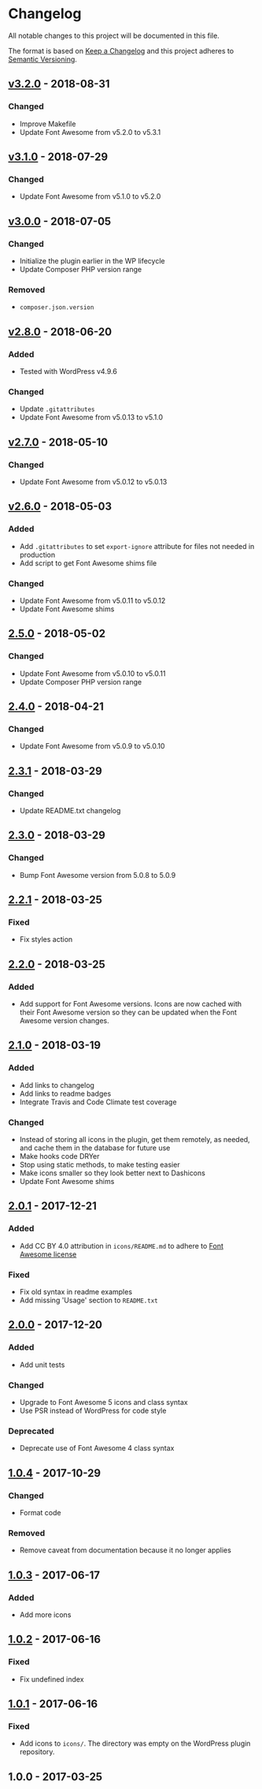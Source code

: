 # Changelog

All notable changes to this project will be documented in this file.

The format is based on [Keep a Changelog](http://keepachangelog.com/en/1.0.0/)
and this project adheres to [Semantic Versioning](http://semver.org/spec/v2.0.0.html).

## [v3.2.0](https://github.com/ptrkcsk/fa-wp-admin-menu-icons/compare/v3.1.0...v3.2.0) - 2018-08-31

### Changed

- Improve Makefile
- Update Font Awesome from v5.2.0 to v5.3.1

## [v3.1.0](https://github.com/ptrkcsk/fa-wp-admin-menu-icons/compare/v3.0.0...v3.1.0) - 2018-07-29

### Changed

- Update Font Awesome from v5.1.0 to v5.2.0

## [v3.0.0](https://github.com/ptrkcsk/fa-wp-admin-menu-icons/compare/v2.8.0...v3.0.0) - 2018-07-05

### Changed

- Initialize the plugin earlier in the WP lifecycle
- Update Composer PHP version range

### Removed

- `composer.json.version`

## [v2.8.0](https://github.com/ptrkcsk/fa-wp-admin-menu-icons/compare/v2.7.0...v2.8.0) - 2018-06-20

### Added

- Tested with WordPress v4.9.6

### Changed

- Update `.gitattributes`
- Update Font Awesome from v5.0.13 to v5.1.0

## [v2.7.0](https://github.com/ptrkcsk/fa-wp-admin-menu-icons/compare/v2.6.0...v2.7.0) - 2018-05-10

### Changed

- Update Font Awesome from v5.0.12 to v5.0.13

## [v2.6.0](https://github.com/ptrkcsk/fa-wp-admin-menu-icons/compare/v2.5.0...v2.6.0) - 2018-05-03

### Added

- Add `.gitattributes` to set `export-ignore` attribute for files not needed in production
- Add script to get Font Awesome shims file

### Changed

- Update Font Awesome from v5.0.11 to v5.0.12
- Update Font Awesome shims

## [2.5.0](https://github.com/ptrkcsk/fa-wp-admin-menu-icons/compare/v2.4.0...v2.5.0) - 2018-05-02

### Changed

- Update Font Awesome from v5.0.10 to v5.0.11
- Update Composer PHP version range

## [2.4.0](https://github.com/ptrkcsk/fa-wp-admin-menu-icons/compare/v2.3.1...v2.4.0) - 2018-04-21

### Changed

- Update Font Awesome from v5.0.9 to v5.0.10

## [2.3.1](https://github.com/ptrkcsk/fa-wp-admin-menu-icons/compare/v2.3.0...v2.3.1) - 2018-03-29

### Changed

- Update README.txt changelog

## [2.3.0](https://github.com/ptrkcsk/fa-wp-admin-menu-icons/compare/v2.2.1...v2.3.0) - 2018-03-29

### Changed

- Bump Font Awesome version from 5.0.8 to 5.0.9

## [2.2.1](https://github.com/ptrkcsk/fa-wp-admin-menu-icons/compare/v2.2.0...v2.2.1) - 2018-03-25

### Fixed

- Fix styles action

## [2.2.0](https://github.com/ptrkcsk/fa-wp-admin-menu-icons/compare/v2.1.0...v2.2.0) - 2018-03-25

### Added

- Add support for Font Awesome versions. Icons are now cached with their Font Awesome version so they can be updated when the Font Awesome version changes.

## [2.1.0](https://github.com/ptrkcsk/fa-wp-admin-menu-icons/compare/v2.0.1...v2.1.0) - 2018-03-19

### Added

- Add links to changelog
- Add links to readme badges
- Integrate Travis and Code Climate test coverage

### Changed

- Instead of storing all icons in the plugin, get them remotely, as needed, and cache them in the database for future use
- Make hooks code DRYer
- Stop using static methods, to make testing easier
- Make icons smaller so they look better next to Dashicons
- Update Font Awesome shims

## [2.0.1](https://github.com/ptrkcsk/fa-wp-admin-menu-icons/compare/v2.0.0...v2.0.1) - 2017-12-21

### Added

- Add CC BY 4.0 attribution in `icons/README.md` to adhere to [Font Awesome license](https://fontawesome.com/license)

### Fixed

- Fix old syntax in readme examples
- Add missing 'Usage' section to `README.txt`

## [2.0.0](https://github.com/ptrkcsk/fa-wp-admin-menu-icons/compare/v1.0.4...v2.0.0) - 2017-12-20

### Added

- Add unit tests

### Changed

- Upgrade to Font Awesome 5 icons and class syntax
- Use PSR instead of WordPress for code style

### Deprecated

- Deprecate use of Font Awesome 4 class syntax

## [1.0.4](https://github.com/ptrkcsk/fa-wp-admin-menu-icons/compare/v1.0.3...v1.0.4) - 2017-10-29

### Changed

- Format code

### Removed

- Remove caveat from documentation because it no longer applies

## [1.0.3](https://github.com/ptrkcsk/fa-wp-admin-menu-icons/compare/v1.0.2...v1.0.3) - 2017-06-17

### Added

- Add more icons

## [1.0.2](https://github.com/ptrkcsk/fa-wp-admin-menu-icons/compare/v1.0.1...v1.0.2) - 2017-06-16

### Fixed

- Fix undefined index

## [1.0.1](https://github.com/ptrkcsk/fa-wp-admin-menu-icons/compare/v1.0.0...v1.0.1) - 2017-06-16

### Fixed

- Add icons to `icons/`. The directory was empty on the WordPress plugin repository.

## 1.0.0 - 2017-03-25
